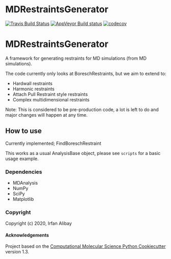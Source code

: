 MDRestraintsGenerator
==============================
[//]: # (Badges)
[![Travis Build Status](https://travis-ci.com/Bigginlab/MDRestraintsGenerator.svg?branch=master)](https://travis-ci.com/Bigginlab/MDRestraintsGenerator)
[![AppVeyor Build status](https://ci.appveyor.com/api/projects/status/REPLACE_WITH_APPVEYOR_LINK/branch/master?svg=true)](https://ci.appveyor.com/project/REPLACE_WITH_OWNER_ACCOUNT/MDRestraintsGenerator/branch/master)
[![codecov](https://codecov.io/gh/Bigginlab/MDRestraintsGenerator/branch/master/graph/badge.svg)](https://codecov.io/gh/Bigginlab/MDRestraintsGenerator/branch/master)

# MDRestraintsGenerator

A framework for generating restraints for MD simulations (from MD simulations).

The code currently only looks at BoreschRestraints, but we aim to extend to:

- Hardwall restraints
- Harmonic restraints
- Attach Pull Restraint style restraints
- Complex multidimensional restraints

Note: This is considered to be pre-production code, a lot is left to do and
major changes will happen at any time.

## How to use

Currently implemented; FindBoreschRestraint

This works as a usual AnalysisBase object, please see `scripts` for a basic
usage example.

### Dependencies

- MDAnalysis
- NumPy
- SciPy
- Matplotlib

### Copyright

Copyright (c) 2020, Irfan Alibay


#### Acknowledgements
 
Project based on the 
[Computational Molecular Science Python Cookiecutter](https://github.com/molssi/cookiecutter-cms) version 1.3.
